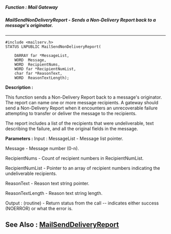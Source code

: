 ##### Function : Mail Gateway
##### MailSendNonDeliveryReport - Sends a Non-Delivery Report back to a message's originator.
---
```
#include <mailserv.h>
STATUS LNPUBLIC MailSendNonDeliveryReport(

	DARRAY far *MessageList,
	WORD  Message,
	WORD  RecipientNums,
	WORD far *RecipientNumList,
	char far *ReasonText,
	WORD  ReasonTextLength);
```
**Description :**

This function sends a Non-Delivery Report back to a message's originator.  The 
report can name one or more message recipients.  A gateway should send a 
Non-Delivery Report when it encounters an unrecoverable failure attempting to 
transfer or deliver the message to the recipients.

The report includes a list of the recipients that were undeliverable, text 
describing the failure, and all the original fields in the message.

**Parameters :**
Input :
MessageList  -  Message list pointer.

Message  -  Message number (0-n).

RecipientNums  -  Count of recipient numbers in RecipientNumList.

RecipientNumList  -  Pointer to an array of recipient numbers indicating the undeliverable recipients.

ReasonText  -  Reason text string pointer.

ReasonTextLength  -  Reason text string length.

Output :
(routine)  -  Return status from the call -- indicates either success (NOERROR) or what the error is.



**See Also :**
[MailSendDeliveryReport](/reference/Func/MailSendDeliveryReport)
---
